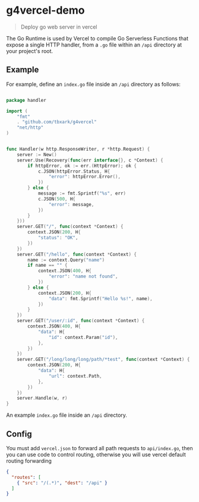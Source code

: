 # g4vercel-demo
 
> Deploy go web server in vercel

The Go Runtime is used by Vercel to compile Go Serverless Functions that expose a single HTTP handler, from a `.go` file within an `/api` directory at your project's root.


## Example

For example, define an `index.go` file inside an `/api` directory as follows:

```go

package handler

import (
	"fmt"
	. "github.com/tbxark/g4vercel"
	"net/http"
)


func Handler(w http.ResponseWriter, r *http.Request) {
	server := New()
	server.Use(Recovery(func(err interface{}, c *Context) {
		if httpError, ok := err.(HttpError); ok {
			c.JSON(httpError.Status, H{
				"error": httpError.Error(),
			})
		} else {
			message := fmt.Sprintf("%s", err)
			c.JSON(500, H{
				"error": message,
			})
		}
	}))
	server.GET("/", func(context *Context) {
		context.JSON(200, H{
			"status": "OK",
		})
	})
	server.GET("/hello", func(context *Context) {
		name := context.Query("name")
		if name == "" {
			context.JSON(400, H{
				"error": "name not found",
			})
		} else {
			context.JSON(200, H{
				"data": fmt.Sprintf("Hello %s!", name),
			})
		}
	})
	server.GET("/user/:id", func(context *Context) {
		context.JSON(400, H{
			"data": H{
				"id": context.Param("id"),
			},
		})
	})
	server.GET("/long/long/long/path/*test", func(context *Context) {
		context.JSON(200, H{
			"data": H{
				"url": context.Path,
			},
		})
	})
	server.Handle(w, r)
}


```

An example `index.go` file inside an `/api` directory.



## Config

You must add `vercel.json` to forward all path requests to `api/index.go`, then you can use code to control routing, otherwise you will use vercel default routing forwarding

```json
{
  "routes": [
    { "src": "/(.*)", "dest": "/api" }
  ]
}
```
